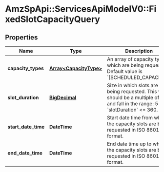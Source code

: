 # AmzSpApi::ServicesApiModelV0::FixedSlotCapacityQuery

## Properties
Name | Type | Description | Notes
------------ | ------------- | ------------- | -------------
**capacity_types** | [**Array&lt;CapacityType&gt;**](CapacityType.md) | An array of capacity types which are being requested. Default value is &#x60;[SCHEDULED_CAPACITY]&#x60;. | [optional] 
**slot_duration** | [**BigDecimal**](BigDecimal.md) | Size in which slots are being requested. This value should be a multiple of 5 and fall in the range: 5 &lt;&#x3D; &#x60;slotDuration&#x60; &lt;&#x3D; 360. | [optional] 
**start_date_time** | **DateTime** | Start date time from which the capacity slots are being requested in ISO 8601 format. | 
**end_date_time** | **DateTime** | End date time up to which the capacity slots are being requested in ISO 8601 format. | 

